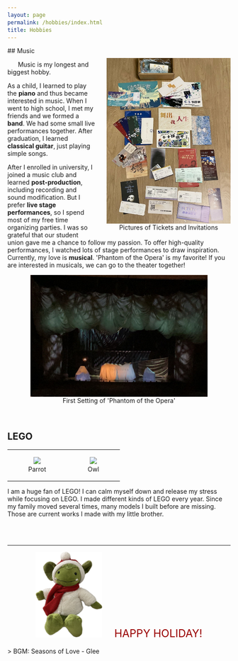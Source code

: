 ```yaml
---
layout: page
permalink: /hobbies/index.html
title: Hobbies
---
```

<audio autoplay loop hidden>
  <source src="/audio/Seasons of Love.MP3" type="audio/mp3">
  Your browser does not support the audio element.
</audio>
## Music
<body>
   <figure style="text-align: center; float: right; margin: 25px 0 10px 25px;">
    <img src="/images/tickets.jpg" width="280" style="display: block;">
    <figcaption>Pictures of Tickets and Invitations</figcaption>
  </figure>
</body>

&nbsp;&nbsp;&nbsp;&nbsp;&nbsp;&nbsp;Music is my longest and biggest hobby. <br>

As a child, I learned to play the **piano** and thus became interested in music. When I went to high school, I met my friends and we formed a **band**. We had some small live performances together. After graduation, I learned **classical guitar**, just playing simple songs.

After I enrolled in university, I joined a music club and learned **post-production**, including recording and sound modification. But I prefer **live stage performances**, so I spend most of my free time organizing parties. I was so grateful that our student union gave me a chance to follow my passion. To offer high-quality performances, I watched lots of stage performances to draw inspiration. Currently, my love is **musical**. 'Phantom of the Opera' is my favorite! If you are interested in musicals, we can go to the theater together!


<body>
   <figure style="text-align: center;">
    <img src="/images/phantom.jpg" width="400" style="display: block; margin: 0 auto;">
    <figcaption>First Setting of 'Phantom of the Opera'</figcaption>
  </figure>
</body>

<br>

## LEGO
<p></p>
<table style="width:100%; text-align: center; margin-bottom: 0; padding-bottom: 0;">
    <tr>
      <td><figure>
        <img src="/images/parrot.jpg" width="550" height="auto">
        <figcaption>Parrot</figcaption>
      </figure></td>
      <td><figure>
        <img src="/images/owl.jpg" width="550" height="auto">
        <figcaption>Owl</figcaption>
      </figure></td>
    </tr>
  </table>
<p>I am a huge fan of LEGO! I can calm myself down and release my stress while focusing on LEGO. I made different kinds of LEGO every year. Since my family moved several times, many models I built before are missing. Those are current works I made with my little brother.</p>
<br>
<br>

---

<center>
    <img src="/images/christmas.jpg" width="150" height="auto">
    &nbsp;&nbsp;&nbsp;&nbsp;&nbsp;&nbsp;<font color="#990000" size="5" >HAPPY HOLIDAY!</font>
  </center>

<br>
> BGM: Seasons of Love - Glee
